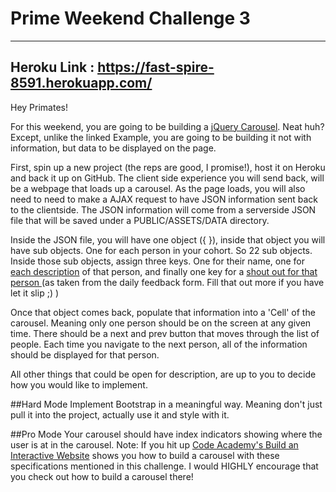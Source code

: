 # Prime Weekend Challenge 3
-------------
Heroku Link : https://fast-spire-8591.herokuapp.com/
-------------

Hey Primates!

For this weekend, you are going to be building a [jQuery Carousel](http://sorgalla.com/jcarousel/examples/basic/). 
Neat huh? Except, unlike the linked Example, you are going to be building it not with information, but data to be displayed on the page. 

First, spin up a new project (the reps are good, I promise!), host it on Heroku and back it up on GitHub. The client side experience you will send back, will be a webpage that loads up a carousel. As the page loads, you will also need to need to make a AJAX request to have JSON information sent back to the clientside. The JSON information will come from a serverside JSON file that will be saved under a PUBLIC/ASSETS/DATA directory. 

Inside the JSON file, you will have one object ({ }), inside that object you will have sub objects. One for each person in your cohort. So 22 sub objects. Inside those sub objects, assign three keys. One for their name, one for  [each description](https://docs.google.com/spreadsheets/d/1cqmZvOzr3My-B16wgTuTaBvDODSICqaReB43qKo9s0g/edit#gid=0) of that person, and finally one key for a [shout out for that person ](https://docs.google.com/a/primeacademy.io/spreadsheets/d/15S06CN2bzVhknkPr3QJc9A3n4AzuUyArGeSoVnawE0Q/edit?usp=sharing) (as taken from the daily feedback form. Fill that out more if you have let it slip ;) )

Once that object comes back, populate that information into a 'Cell' of the carousel. Meaning only one person should be on the screen at any given time. There should be a next and prev button that moves through the list of people. Each time you navigate to the next person, all of the information should be displayed for that person. 

All other things that could be open for description, are up to you to decide how you would like to implement. 

##Hard Mode
Implement Bootstrap in a meaningful way. Meaning don't just pull it into the project, actually use it and style with it.

##Pro Mode
Your carousel should have index indicators showing where the user is at in the carousel. Note: If you hit up [Code Academy's Build an Interactive Website](https://www.codecademy.com/en/skills/make-an-interactive-website) shows you how to build a carousel with these specifications mentioned in this challenge. I would HIGHLY encourage that you check out how to build a carousel there!
